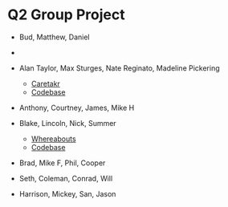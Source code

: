 # Q2 Group Project

* Bud, Matthew, Daniel
*
* Alan Taylor, Max Sturges, Nate Reginato, Madeline Pickering
  * [Caretakr](https://caretakr.herokuapp.com/)
  * [Codebase](https://github.com/madelinepick/caretakr)

* Anthony, Courtney, James, Mike H

* Blake, Lincoln, Nick, Summer
  * [Whereabouts](https://where-a-bouts.herokuapp.com/)
  * [Codebase](https://github.com/blakeface/group-map-project)

* Brad, Mike F, Phil, Cooper

* Seth, Coleman, Conrad, Will

* Harrison, Mickey, San, Jason
